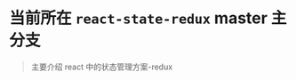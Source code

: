 <!--
 * @Author: yayxs
 * @Date: 2020-06-21 09:49:23
 * @LastEditTime: 2020-08-22 09:54:39
 * @LastEditors: yayxs
 * @Description:
 * @FilePath: \state-management-compare\README.md
 * @
-->

# 当前所在 `react-state-redux` master 主分支

> 主要介绍 react 中的状态管理方案-redux
